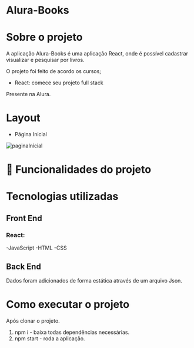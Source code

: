 # Alura-Books

# Sobre o projeto 
A aplicação Alura-Books é uma aplicação React, onde é possível cadastrar visualizar e pesquisar por livros.

O projeto foi feito de acordo os cursos;
- React: comece seu projeto full stack
  
 Presente na Alura.

# Layout

- Página Inicial
  
![paginaInicial](https://github.com/luc05/alura-books/assets/27972551/260e0519-5257-43ba-af76-53627e54f433)

# 🔨 Funcionalidades do projeto

# Tecnologias utilizadas

## Front End

### React:
-JavaScript
-HTML
-CSS

## Back End
Dados foram adicionados de forma estática através de um arquivo Json.

# Como executar o projeto

Após clonar o projeto.
1) npm i - baixa todas dependências necessárias.
2) npm start - roda a aplicação.

